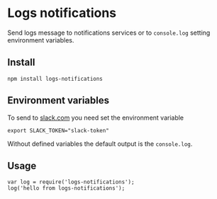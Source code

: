 # Logs notifications

Send logs message to notifications services or to `console.log` setting environment variables.

## Install

    npm install logs-notifications

## Environment variables

To send to [slack.com](https://slack.com/) you need set the environment variable

    export SLACK_TOKEN="slack-token"

Without defined variables the default output is the `console.log`.

## Usage

    var log = require('logs-notifications');
    log('hello from logs-notifications');
